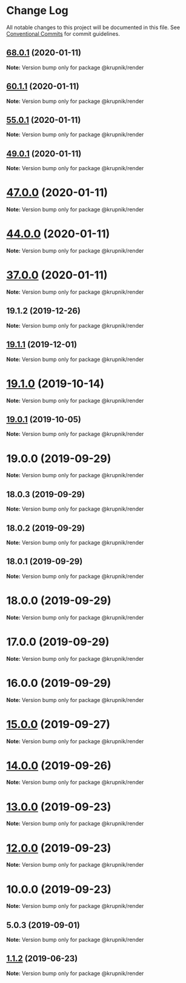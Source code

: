 # Change Log

All notable changes to this project will be documented in this file.
See [Conventional Commits](https://conventionalcommits.org) for commit guidelines.

## [68.0.1](https://github.com/yurikrupniktools/client-apps/compare/@krupnik/render@60.1.1...@krupnik/render@68.0.1) (2020-01-11)

**Note:** Version bump only for package @krupnik/render





## [60.1.1](https://github.com/yurikrupniktools/client-apps/compare/@krupnik/render@55.0.1...@krupnik/render@60.1.1) (2020-01-11)

**Note:** Version bump only for package @krupnik/render





## [55.0.1](https://github.com/yurikrupniktools/client-apps/compare/@krupnik/render@49.0.1...@krupnik/render@55.0.1) (2020-01-11)

**Note:** Version bump only for package @krupnik/render





## [49.0.1](https://github.com/yurikrupniktools/client-apps/compare/@krupnik/render@47.0.0...@krupnik/render@49.0.1) (2020-01-11)

**Note:** Version bump only for package @krupnik/render





# [47.0.0](https://github.com/yurikrupniktools/client-apps/compare/@krupnik/render@44.0.0...@krupnik/render@47.0.0) (2020-01-11)

**Note:** Version bump only for package @krupnik/render





# [44.0.0](https://github.com/yurikrupniktools/client-apps/compare/@krupnik/render@37.0.0...@krupnik/render@44.0.0) (2020-01-11)

**Note:** Version bump only for package @krupnik/render





# [37.0.0](https://github.com/yurikrupniktools/client-apps/compare/@krupnik/render@19.1.2...@krupnik/render@37.0.0) (2020-01-11)

**Note:** Version bump only for package @krupnik/render





## 19.1.2 (2019-12-26)

**Note:** Version bump only for package @krupnik/render





## [19.1.1](https://github.com/yurikrupniktools/client-apps/compare/@krupnik/render@19.1.0...@krupnik/render@19.1.1) (2019-12-01)

**Note:** Version bump only for package @krupnik/render





# [19.1.0](https://github.com/yurikrupniktools/client-apps/compare/@krupnik/render@19.0.1...@krupnik/render@19.1.0) (2019-10-14)

**Note:** Version bump only for package @krupnik/render





## [19.0.1](https://github.com/yurikrupniktools/client-apps/compare/@krupnik/render@19.0.0...@krupnik/render@19.0.1) (2019-10-05)

**Note:** Version bump only for package @krupnik/render





# 19.0.0 (2019-09-29)

**Note:** Version bump only for package @krupnik/render





## 18.0.3 (2019-09-29)

**Note:** Version bump only for package @krupnik/render





## 18.0.2 (2019-09-29)

**Note:** Version bump only for package @krupnik/render





## 18.0.1 (2019-09-29)

**Note:** Version bump only for package @krupnik/render





# 18.0.0 (2019-09-29)

**Note:** Version bump only for package @krupnik/render





# 17.0.0 (2019-09-29)

**Note:** Version bump only for package @krupnik/render





# 16.0.0 (2019-09-29)

**Note:** Version bump only for package @krupnik/render





# [15.0.0](https://github.com/yurikrupniktools/client-apps/compare/@krupnik/render@14.0.0...@krupnik/render@15.0.0) (2019-09-27)

**Note:** Version bump only for package @krupnik/render





# [14.0.0](https://github.com/yurikrupniktools/client-apps/compare/@krupnik/render@13.0.0...@krupnik/render@14.0.0) (2019-09-26)

**Note:** Version bump only for package @krupnik/render





# [13.0.0](https://github.com/yurikrupniktools/client-apps/compare/@krupnik/render@12.0.0...@krupnik/render@13.0.0) (2019-09-23)

**Note:** Version bump only for package @krupnik/render





# [12.0.0](https://github.com/yurikrupniktools/client-apps/compare/@krupnik/render@10.0.0...@krupnik/render@12.0.0) (2019-09-23)

**Note:** Version bump only for package @krupnik/render





# 10.0.0 (2019-09-23)

**Note:** Version bump only for package @krupnik/render





## 5.0.3 (2019-09-01)

**Note:** Version bump only for package @krupnik/render





## [1.1.2](https://github.com/yurikrupniktools/client-apps/compare/@krupnik/render@1.1.1...@krupnik/render@1.1.2) (2019-06-23)

**Note:** Version bump only for package @krupnik/render
